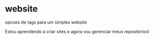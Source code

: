# website
 opcoes de tags para um simples website

Estou aprendendo a criar sites e agora vou gerenciar meus repositórios!
